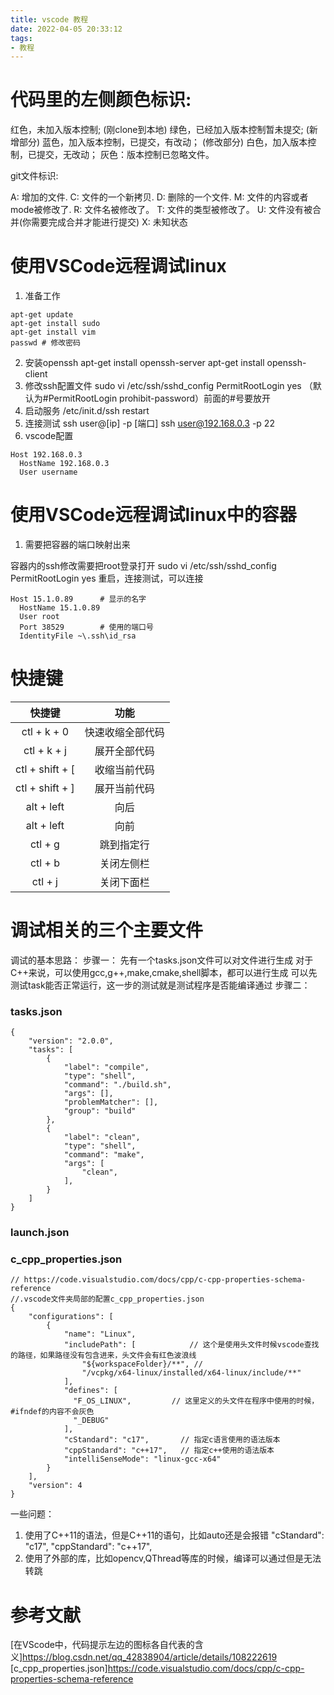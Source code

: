 ```yaml
---
title: vscode 教程
date: 2022-04-05 20:33:12
tags:
- 教程
---
```

# 代码里的左侧颜色标识:

红色，未加入版本控制; (刚clone到本地)
绿色，已经加入版本控制暂未提交; (新增部分)
蓝色，加入版本控制，已提交，有改动； (修改部分)
白色，加入版本控制，已提交，无改动；
灰色：版本控制已忽略文件。

git文件标识:

A: 增加的文件.
C: 文件的一个新拷贝.
D: 删除的一个文件.
M: 文件的内容或者mode被修改了.
R: 文件名被修改了。
T: 文件的类型被修改了。
U: 文件没有被合并(你需要完成合并才能进行提交)
X: 未知状态

# 使用VSCode远程调试linux

1. 准备工作
```
apt-get update
apt-get install sudo
apt-get install vim
passwd # 修改密码
```
2. 安装openssh
apt-get install openssh-server
apt-get install openssh-client
3. 修改ssh配置文件 
sudo vi /etc/ssh/sshd_config
PermitRootLogin yes 
（默认为#PermitRootLogin prohibit-password）前面的#号要放开
4. 启动服务
/etc/init.d/ssh restart
5. 连接测试
ssh user@[ip] -p [端口]
ssh user@192.168.0.3 -p 22
6. vscode配置
```
Host 192.168.0.3
  HostName 192.168.0.3
  User username
```


# 使用VSCode远程调试linux中的容器

1. 需要把容器的端口映射出来

容器内的ssh修改需要把root登录打开
sudo vi /etc/ssh/sshd_config
PermitRootLogin yes 
重启，连接测试，可以连接

```
Host 15.1.0.89      # 显示的名字
  HostName 15.1.0.89
  User root
  Port 38529        # 使用的端口号
  IdentityFile ~\.ssh\id_rsa
```

# 快捷键

| 快捷键 | 功能 | 
| :----: | :----: | 
| ctl + k + 0 | 快速收缩全部代码 | 
| ctl + k + j | 展开全部代码 | 
| ctl + shift + [ | 收缩当前代码 | 
| ctl + shift + ] | 展开当前代码 | 
| alt + left | 向后 | 
| alt + left | 向前 | 
| ctl + g | 跳到指定行 | 
| ctl + b | 关闭左侧栏 | 
| ctl + j | 关闭下面栏 | 



# 调试相关的三个主要文件
调试的基本思路：
步骤一：
先有一个tasks.json文件可以对文件进行生成
对于C++来说，可以使用gcc,g++,make,cmake,shell脚本，都可以进行生成
可以先测试task能否正常运行，这一步的测试就是测试程序是否能编译通过
步骤二：
### tasks.json
```
{
    "version": "2.0.0",
    "tasks": [
        {
            "label": "compile",
            "type": "shell",
            "command": "./build.sh",
            "args": [],
            "problemMatcher": [],
            "group": "build"
        },
        {
            "label": "clean",
            "type": "shell",
            "command": "make",
            "args": [
                "clean",
            ],
        }
    ]
}
```

### launch.json


### c_cpp_properties.json

```
// https://code.visualstudio.com/docs/cpp/c-cpp-properties-schema-reference
//.vscode文件夹局部的配置c_cpp_properties.json
{
    "configurations": [
        {
            "name": "Linux",
            "includePath": [            // 这个是使用头文件时候vscode查找的路径，如果路径没有包含进来，头文件会有红色波浪线
                "${workspaceFolder}/**", //
                "/vcpkg/x64-linux/installed/x64-linux/include/**"
            ],
            "defines": [
              "F_OS_LINUX",         // 这里定义的头文件在程序中使用的时候，#ifndef的内容不会灰色
              "_DEBUG"
            ],
            "cStandard": "c17",       // 指定c语言使用的语法版本
            "cppStandard": "c++17",   // 指定c++使用的语法版本
            "intelliSenseMode": "linux-gcc-x64"
        }
    ],
    "version": 4
}
```
一些问题：
1. 使用了C++11的语法，但是C++11的语句，比如auto还是会报错
"cStandard": "c17",
"cppStandard": "c++17",
2. 使用了外部的库，比如opencv,QThread等库的时候，编译可以通过但是无法转跳




# 参考文献


[在VScode中，代码提示左边的图标各自代表的含义]https://blog.csdn.net/qq_42838904/article/details/108222619
[c_cpp_properties.json]https://code.visualstudio.com/docs/cpp/c-cpp-properties-schema-reference
